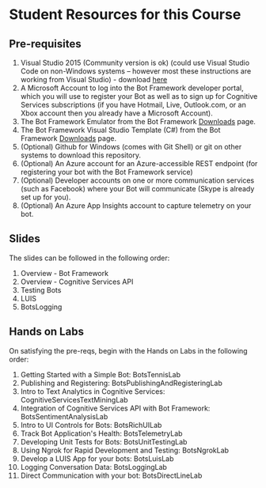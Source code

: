 # Student Resources for this Course

## Pre-requisites
1.	Visual Studio 2015 (Community version is ok) (could use Visual Studio Code on non-Windows systems – however most these instructions are working from Visual Studio) - download [here](https://beta.visualstudio.com/downloads/)
2.	A Microsoft Account to log into the Bot Framework developer portal, which you will use to register your Bot as well as to sign up for Cognitive Services subscriptions (if you have Hotmail, Live, Outlook.com, or an Xbox account then you already have a Microsoft Account).
4.	The Bot Framework Emulator from the Bot Framework [Downloads](https://docs.botframework.com/en-us/downloads/#navtitle) page.
5.	The Bot Framework Visual Studio Template (C#) from the Bot Framework [Downloads](https://docs.botframework.com/en-us/downloads/#navtitle) page.
6.	(Optional) Github for Windows (comes with Git Shell) or git on other systems to download this repository.
7.	(Optional) An Azure account for an Azure-accessible REST endpoint (for registering your bot with the Bot Framework service)
7.	(Optional) Developer accounts on one or more communication services (such as Facebook) where your Bot will communicate (Skype is already set up for you).
8.	(Optional) An Azure App Insights account to capture telemetry on your bot. 

## Slides
The slides can be followed in the following order:
1. Overview - Bot Framework
2. Overview - Cognitive Services API
3. Testing Bots
4. LUIS
5. BotsLogging

## Hands on Labs
On satisfying the pre-reqs, begin with the Hands on Labs in the following order:

1. Getting Started with a Simple Bot: BotsTennisLab
2. Publishing and Registering: BotsPublishingAndRegisteringLab
3. Intro to Text Analytics in Cognitive Services: CognitiveServicesTextMiningLab
4. Integration of Cognitive Services API with Bot Framework: BotsSentimentAnalysisLab
5. Intro to UI Controls for Bots: BotsRichUILab
6. Track Bot Application's Health: BotsTelemetryLab
7. Developing Unit Tests for Bots: BotsUnitTestingLab
8. Using Ngrok for Rapid Development and Testing: BotsNgrokLab
9. Develop a LUIS App for your bots: BotsLuisLab
10. Logging Conversation Data: BotsLoggingLab
11. Direct Communication with your bot: BotsDirectLineLab




